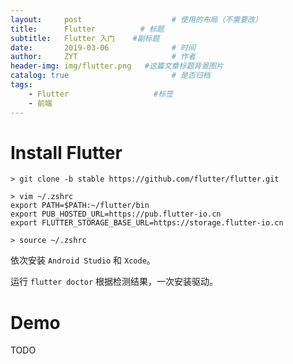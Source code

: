 ```yaml
---
layout:     post                    # 使用的布局（不需要改）
title:      Flutter          # 标题 
subtitle:   Flutter 入门    #副标题
date:       2019-03-06              # 时间
author:     ZYT                     # 作者
header-img: img/flutter.png   #这篇文章标题背景图片
catalog: true                       # 是否归档
tags:
    - Flutter                   #标签
    - 前端
---
```


# Install Flutter

```
> git clone -b stable https://github.com/flutter/flutter.git

> vim ~/.zshrc
export PATH=$PATH:~/flutter/bin
export PUB_HOSTED_URL=https://pub.flutter-io.cn
export FLUTTER_STORAGE_BASE_URL=https://storage.flutter-io.cn

> source ~/.zshrc
```

依次安装 `Android Studio` 和 `Xcode`。

运行 `flutter doctor` 根据检测结果，一次安装驱动。

# Demo

TODO
